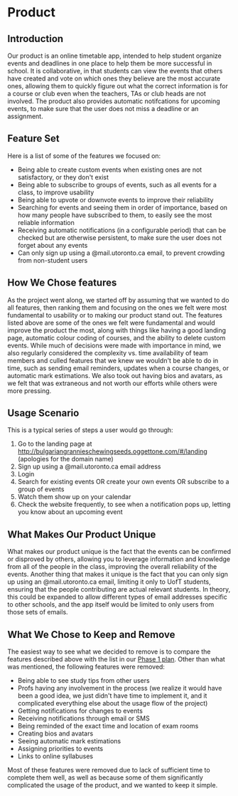 # Product
## Introduction
Our product is an online timetable app, intended to help student organize events and deadlines in one place to help them be more successful in school. It is collaborative, in that students can view the events that others have created and vote on which ones they believe are the most accurate ones, allowing them to quickly figure out what the correct information is for a course or club even when the teachers, TAs or club heads are not involved. The product also provides automatic notifcations for upcoming events, to make sure that the user does not miss a deadline or an assignment.

## Feature Set
Here is a list of some of the features we focused on:
 * Being able to create custom events when existing ones are not satisfactory, or they don't exist
 * Being able to subscribe to groups of events, such as all events for a class, to improve usability
 * Being able to upvote or downvote events to improve their reliability
 * Searching for events and seeing them in order of importance, based on how many people have subscribed to them, to easily see the most reliable information
 * Receiving automatic notifications (in a configurable period) that can be checked but are otherwise persistent, to make sure the user does not forget about any events
 * Can only sign up using a @mail.utoronto.ca email, to prevent crowding from non-student users

## How We Chose features
As the project went along, we started off by assuming that we wanted to do all features, then ranking them and focusing on the ones we felt were most fundamental to usability or to making our product stand out. The features listed above are some of the ones we felt were fundamental and would improve the product the most, along with things like having a good landing page, automatic colour coding of courses, and the ability to delete custom events. While much of decisions were made with importance in mind, we also regularly considered the complexity vs. time availability of team members and culled features that we knew we wouldn't be able to do in time, such as sending email reminders, updates when a course changes, or automatic mark estimations. We also took out having bios and avatars, as we felt that was extraneous and not worth our efforts while others were more pressing.

## Usage Scenario
This is a typical series of steps a user would go through:
 1. Go to the landing page at http://bulgariangrannieschewingseeds.oggettone.com/#/landing (apologies for the domain name)
 2. Sign up using a @mail.utoronto.ca email address
 3. Login
 4. Search for existing events OR create your own events OR subscribe to a group of events
 5. Watch them show up on your calendar
 6. Check the website frequently, to see when a notification pops up, letting you know about an upcoming event

## What Makes Our Product Unique
What makes our product unique is the fact that the events can be confirmed or disproved by others, allowing you to leverage information and knowledge from all of the people in the class, improving the overall reliability of the events. Another thing that makes it unique is the fact that you can only sign up using an @mail.utoronto.ca email, limiting it only to UofT students, ensuring that the people contributing are actual relevant students. In theory, this could be expanded to allow different types of email addresses specific to other schools, and the app itself would be limited to only users from those sets of emails.

## What We Chose to Keep and Remove
The easiest way to see what we decided to remove is to compare the features described above with the list in our [Phase 1 plan](https://github.com/csc301-fall2014/Proj-Evening-Team12-repo/blob/master/Phase1/Project%20Deliverables.md). Other than what was mentioned, the following features were removed:
 * Being able to see study tips from other users
 * Profs having any involvement in the process (we realize it would have been a good idea, we just didn't have time to implement it, and it complicated everything else about the usage flow of the project)
 * Getting notifications for changes to events
 * Receiving notifications through email or SMS
 * Being reminded of the exact time and location of exam rooms
 * Creating bios and avatars
 * Seeing automatic mark estimations
 * Assigning priorities to events
 * Links to online syllabuses

Most of these features were removed due to lack of sufficient time to complete them well, as well as because some of them significantly complicated the usage of the product, and we wanted to keep it simple.
